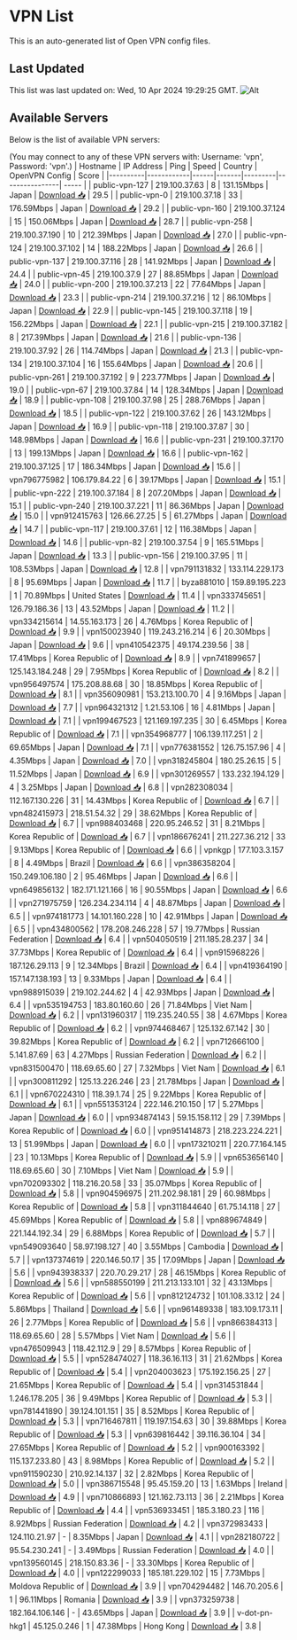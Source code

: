 # VPN List

This is an auto-generated list of Open VPN config files.

## Last Updated

This list was last updated on: Wed, 10 Apr 2024 19:29:25 GMT.
![Alt](https://repobeats.axiom.co/api/embed/186b98318ef1479477931607c1ad7d823f12451f.svg "Repobeats analytics image")

## Available Servers

Below is the list of available VPN servers:

(You may connect to any of these VPN servers with: Username: 'vpn', Password: 'vpn'.)
| Hostname | IP Address | Ping | Speed | Country | OpenVPN Config | Score |
|----------|------------|------|-------|---------|----------------| ----- |
| public-vpn-127 | 219.100.37.63 | 8 | 131.15Mbps | Japan | [Download 📥](./configs/server_0_JP.ovpn) | 29.5 |
| public-vpn-0 | 219.100.37.18 | 33 | 176.59Mbps | Japan | [Download 📥](./configs/server_1_JP.ovpn) | 29.2 |
| public-vpn-160 | 219.100.37.124 | 15 | 150.06Mbps | Japan | [Download 📥](./configs/server_2_JP.ovpn) | 28.7 |
| public-vpn-258 | 219.100.37.190 | 10 | 212.39Mbps | Japan | [Download 📥](./configs/server_3_JP.ovpn) | 27.0 |
| public-vpn-124 | 219.100.37.102 | 14 | 188.22Mbps | Japan | [Download 📥](./configs/server_4_JP.ovpn) | 26.6 |
| public-vpn-137 | 219.100.37.116 | 28 | 141.92Mbps | Japan | [Download 📥](./configs/server_5_JP.ovpn) | 24.4 |
| public-vpn-45 | 219.100.37.9 | 27 | 88.85Mbps | Japan | [Download 📥](./configs/server_6_JP.ovpn) | 24.0 |
| public-vpn-200 | 219.100.37.213 | 22 | 77.64Mbps | Japan | [Download 📥](./configs/server_7_JP.ovpn) | 23.3 |
| public-vpn-214 | 219.100.37.216 | 12 | 86.10Mbps | Japan | [Download 📥](./configs/server_8_JP.ovpn) | 22.9 |
| public-vpn-145 | 219.100.37.118 | 19 | 156.22Mbps | Japan | [Download 📥](./configs/server_9_JP.ovpn) | 22.1 |
| public-vpn-215 | 219.100.37.182 | 8 | 217.39Mbps | Japan | [Download 📥](./configs/server_10_JP.ovpn) | 21.6 |
| public-vpn-136 | 219.100.37.92 | 26 | 114.74Mbps | Japan | [Download 📥](./configs/server_11_JP.ovpn) | 21.3 |
| public-vpn-134 | 219.100.37.104 | 16 | 155.64Mbps | Japan | [Download 📥](./configs/server_12_JP.ovpn) | 20.6 |
| public-vpn-261 | 219.100.37.192 | 9 | 223.77Mbps | Japan | [Download 📥](./configs/server_13_JP.ovpn) | 19.0 |
| public-vpn-67 | 219.100.37.84 | 14 | 128.34Mbps | Japan | [Download 📥](./configs/server_14_JP.ovpn) | 18.9 |
| public-vpn-108 | 219.100.37.98 | 25 | 288.76Mbps | Japan | [Download 📥](./configs/server_15_JP.ovpn) | 18.5 |
| public-vpn-122 | 219.100.37.62 | 26 | 143.12Mbps | Japan | [Download 📥](./configs/server_16_JP.ovpn) | 16.9 |
| public-vpn-118 | 219.100.37.87 | 30 | 148.98Mbps | Japan | [Download 📥](./configs/server_17_JP.ovpn) | 16.6 |
| public-vpn-231 | 219.100.37.170 | 13 | 199.13Mbps | Japan | [Download 📥](./configs/server_18_JP.ovpn) | 16.6 |
| public-vpn-162 | 219.100.37.125 | 17 | 186.34Mbps | Japan | [Download 📥](./configs/server_19_JP.ovpn) | 15.6 |
| vpn796775982 | 106.179.84.22 | 6 | 39.17Mbps | Japan | [Download 📥](./configs/server_20_JP.ovpn) | 15.1 |
| public-vpn-222 | 219.100.37.184 | 8 | 207.20Mbps | Japan | [Download 📥](./configs/server_21_JP.ovpn) | 15.1 |
| public-vpn-240 | 219.100.37.221 | 11 | 86.36Mbps | Japan | [Download 📥](./configs/server_22_JP.ovpn) | 15.0 |
| vpn912415763 | 126.66.27.25 | 5 | 61.27Mbps | Japan | [Download 📥](./configs/server_23_JP.ovpn) | 14.7 |
| public-vpn-117 | 219.100.37.61 | 12 | 116.38Mbps | Japan | [Download 📥](./configs/server_24_JP.ovpn) | 14.6 |
| public-vpn-82 | 219.100.37.54 | 9 | 165.51Mbps | Japan | [Download 📥](./configs/server_25_JP.ovpn) | 13.3 |
| public-vpn-156 | 219.100.37.95 | 11 | 108.53Mbps | Japan | [Download 📥](./configs/server_26_JP.ovpn) | 12.8 |
| vpn791131832 | 133.114.229.173 | 8 | 95.69Mbps | Japan | [Download 📥](./configs/server_27_JP.ovpn) | 11.7 |
| byza881010 | 159.89.195.223 | 1 | 70.89Mbps | United States | [Download 📥](./configs/server_28_US.ovpn) | 11.4 |
| vpn333745651 | 126.79.186.36 | 13 | 43.52Mbps | Japan | [Download 📥](./configs/server_29_JP.ovpn) | 11.2 |
| vpn334215614 | 14.55.163.173 | 26 | 4.76Mbps | Korea Republic of | [Download 📥](./configs/server_30_KR.ovpn) | 9.9 |
| vpn150023940 | 119.243.216.214 | 6 | 20.30Mbps | Japan | [Download 📥](./configs/server_31_JP.ovpn) | 9.6 |
| vpn410542375 | 49.174.239.56 | 38 | 17.41Mbps | Korea Republic of | [Download 📥](./configs/server_32_KR.ovpn) | 8.9 |
| vpn741899657 | 125.143.184.248 | 29 | 7.95Mbps | Korea Republic of | [Download 📥](./configs/server_33_KR.ovpn) | 8.2 |
| vpn956497574 | 175.208.88.68 | 30 | 18.85Mbps | Korea Republic of | [Download 📥](./configs/server_34_KR.ovpn) | 8.1 |
| vpn356090981 | 153.213.100.70 | 4 | 9.16Mbps | Japan | [Download 📥](./configs/server_35_JP.ovpn) | 7.7 |
| vpn964321312 | 1.21.53.106 | 16 | 4.81Mbps | Japan | [Download 📥](./configs/server_36_JP.ovpn) | 7.1 |
| vpn199467523 | 121.169.197.235 | 30 | 6.45Mbps | Korea Republic of | [Download 📥](./configs/server_37_KR.ovpn) | 7.1 |
| vpn354968777 | 106.139.117.251 | 2 | 69.65Mbps | Japan | [Download 📥](./configs/server_38_JP.ovpn) | 7.1 |
| vpn776381552 | 126.75.157.96 | 4 | 4.35Mbps | Japan | [Download 📥](./configs/server_39_JP.ovpn) | 7.0 |
| vpn318245804 | 180.25.26.15 | 5 | 11.52Mbps | Japan | [Download 📥](./configs/server_40_JP.ovpn) | 6.9 |
| vpn301269557 | 133.232.194.129 | 4 | 3.25Mbps | Japan | [Download 📥](./configs/server_41_JP.ovpn) | 6.8 |
| vpn282308034 | 112.167.130.226 | 31 | 14.43Mbps | Korea Republic of | [Download 📥](./configs/server_42_KR.ovpn) | 6.7 |
| vpn482415973 | 218.51.54.32 | 29 | 38.62Mbps | Korea Republic of | [Download 📥](./configs/server_43_KR.ovpn) | 6.7 |
| vpn988403468 | 220.95.246.52 | 31 | 8.21Mbps | Korea Republic of | [Download 📥](./configs/server_44_KR.ovpn) | 6.7 |
| vpn186676241 | 211.227.36.212 | 33 | 9.13Mbps | Korea Republic of | [Download 📥](./configs/server_45_KR.ovpn) | 6.6 |
| vpnkgp | 177.103.3.157 | 8 | 4.49Mbps | Brazil | [Download 📥](./configs/server_46_BR.ovpn) | 6.6 |
| vpn386358204 | 150.249.106.180 | 2 | 95.46Mbps | Japan | [Download 📥](./configs/server_47_JP.ovpn) | 6.6 |
| vpn649856132 | 182.171.121.166 | 16 | 90.55Mbps | Japan | [Download 📥](./configs/server_48_JP.ovpn) | 6.6 |
| vpn271975759 | 126.234.234.114 | 4 | 48.87Mbps | Japan | [Download 📥](./configs/server_49_JP.ovpn) | 6.5 |
| vpn974181773 | 14.101.160.228 | 10 | 42.91Mbps | Japan | [Download 📥](./configs/server_50_JP.ovpn) | 6.5 |
| vpn434800562 | 178.208.246.228 | 57 | 19.77Mbps | Russian Federation | [Download 📥](./configs/server_51_RU.ovpn) | 6.4 |
| vpn504050519 | 211.185.28.237 | 34 | 37.73Mbps | Korea Republic of | [Download 📥](./configs/server_52_KR.ovpn) | 6.4 |
| vpn915968226 | 187.126.29.113 | 9 | 12.34Mbps | Brazil | [Download 📥](./configs/server_53_BR.ovpn) | 6.4 |
| vpn419364190 | 157.147.138.193 | 13 | 9.33Mbps | Japan | [Download 📥](./configs/server_54_JP.ovpn) | 6.4 |
| vpn988915039 | 219.102.244.62 | 4 | 42.93Mbps | Japan | [Download 📥](./configs/server_55_JP.ovpn) | 6.4 |
| vpn535194753 | 183.80.160.60 | 26 | 71.84Mbps | Viet Nam | [Download 📥](./configs/server_56_VN.ovpn) | 6.2 |
| vpn131960317 | 119.235.240.55 | 38 | 4.67Mbps | Korea Republic of | [Download 📥](./configs/server_57_KR.ovpn) | 6.2 |
| vpn974468467 | 125.132.67.142 | 30 | 39.82Mbps | Korea Republic of | [Download 📥](./configs/server_58_KR.ovpn) | 6.2 |
| vpn712666100 | 5.141.87.69 | 63 | 4.27Mbps | Russian Federation | [Download 📥](./configs/server_59_RU.ovpn) | 6.2 |
| vpn831500470 | 118.69.65.60 | 27 | 7.32Mbps | Viet Nam | [Download 📥](./configs/server_60_VN.ovpn) | 6.1 |
| vpn300811292 | 125.13.226.246 | 23 | 21.78Mbps | Japan | [Download 📥](./configs/server_61_JP.ovpn) | 6.1 |
| vpn670224310 | 118.39.1.74 | 25 | 9.22Mbps | Korea Republic of | [Download 📥](./configs/server_62_KR.ovpn) | 6.1 |
| vpn551353124 | 222.146.210.150 | 17 | 5.27Mbps | Japan | [Download 📥](./configs/server_63_JP.ovpn) | 6.0 |
| vpn934874143 | 59.15.158.112 | 29 | 7.39Mbps | Korea Republic of | [Download 📥](./configs/server_64_KR.ovpn) | 6.0 |
| vpn951414873 | 218.223.224.221 | 13 | 51.99Mbps | Japan | [Download 📥](./configs/server_65_JP.ovpn) | 6.0 |
| vpn173210211 | 220.77.164.145 | 23 | 10.13Mbps | Korea Republic of | [Download 📥](./configs/server_66_KR.ovpn) | 5.9 |
| vpn653656140 | 118.69.65.60 | 30 | 7.10Mbps | Viet Nam | [Download 📥](./configs/server_67_VN.ovpn) | 5.9 |
| vpn702093302 | 118.216.20.58 | 33 | 35.07Mbps | Korea Republic of | [Download 📥](./configs/server_68_KR.ovpn) | 5.8 |
| vpn904596975 | 211.202.98.181 | 29 | 60.98Mbps | Korea Republic of | [Download 📥](./configs/server_69_KR.ovpn) | 5.8 |
| vpn311844640 | 61.75.14.118 | 27 | 45.69Mbps | Korea Republic of | [Download 📥](./configs/server_70_KR.ovpn) | 5.8 |
| vpn889674849 | 221.144.192.34 | 29 | 6.88Mbps | Korea Republic of | [Download 📥](./configs/server_71_KR.ovpn) | 5.7 |
| vpn549093640 | 58.97.198.127 | 40 | 3.55Mbps | Cambodia | [Download 📥](./configs/server_72_KH.ovpn) | 5.7 |
| vpn137374619 | 220.146.50.17 | 35 | 17.09Mbps | Japan | [Download 📥](./configs/server_73_JP.ovpn) | 5.6 |
| vpn943938337 | 220.70.29.217 | 28 | 46.15Mbps | Korea Republic of | [Download 📥](./configs/server_74_KR.ovpn) | 5.6 |
| vpn588550199 | 211.213.133.101 | 32 | 43.13Mbps | Korea Republic of | [Download 📥](./configs/server_75_KR.ovpn) | 5.6 |
| vpn812124732 | 101.108.33.12 | 24 | 5.86Mbps | Thailand | [Download 📥](./configs/server_76_TH.ovpn) | 5.6 |
| vpn961489338 | 183.109.173.11 | 26 | 2.77Mbps | Korea Republic of | [Download 📥](./configs/server_77_KR.ovpn) | 5.6 |
| vpn866384313 | 118.69.65.60 | 28 | 5.57Mbps | Viet Nam | [Download 📥](./configs/server_78_VN.ovpn) | 5.6 |
| vpn476509943 | 118.42.112.9 | 29 | 8.57Mbps | Korea Republic of | [Download 📥](./configs/server_79_KR.ovpn) | 5.5 |
| vpn528474027 | 118.36.16.113 | 31 | 21.62Mbps | Korea Republic of | [Download 📥](./configs/server_80_KR.ovpn) | 5.4 |
| vpn204003623 | 175.192.156.25 | 27 | 21.65Mbps | Korea Republic of | [Download 📥](./configs/server_81_KR.ovpn) | 5.4 |
| vpn314531844 | 1.246.178.205 | 36 | 9.49Mbps | Korea Republic of | [Download 📥](./configs/server_82_KR.ovpn) | 5.3 |
| vpn781441890 | 39.124.101.151 | 35 | 8.52Mbps | Korea Republic of | [Download 📥](./configs/server_83_KR.ovpn) | 5.3 |
| vpn716467811 | 119.197.154.63 | 30 | 39.88Mbps | Korea Republic of | [Download 📥](./configs/server_84_KR.ovpn) | 5.3 |
| vpn639816442 | 39.116.36.104 | 34 | 27.65Mbps | Korea Republic of | [Download 📥](./configs/server_85_KR.ovpn) | 5.2 |
| vpn900163392 | 115.137.233.80 | 43 | 8.98Mbps | Korea Republic of | [Download 📥](./configs/server_86_KR.ovpn) | 5.2 |
| vpn911590230 | 210.92.14.137 | 32 | 2.82Mbps | Korea Republic of | [Download 📥](./configs/server_87_KR.ovpn) | 5.0 |
| vpn386715548 | 95.45.159.20 | 13 | 1.63Mbps | Ireland | [Download 📥](./configs/server_88_IE.ovpn) | 4.9 |
| vpn710866893 | 121.162.73.113 | 36 | 2.21Mbps | Korea Republic of | [Download 📥](./configs/server_89_KR.ovpn) | 4.4 |
| vpn536933451 | 185.3.180.23 | 116 | 8.92Mbps | Russian Federation | [Download 📥](./configs/server_90_RU.ovpn) | 4.2 |
| vpn372983433 | 124.110.21.97 | - | 8.35Mbps | Japan | [Download 📥](./configs/server_91_JP.ovpn) | 4.1 |
| vpn282180722 | 95.54.230.241 | - | 3.49Mbps | Russian Federation | [Download 📥](./configs/server_92_RU.ovpn) | 4.0 |
| vpn139560145 | 218.150.83.36 | - | 33.30Mbps | Korea Republic of | [Download 📥](./configs/server_93_KR.ovpn) | 4.0 |
| vpn122299033 | 185.181.229.102 | 15 | 7.73Mbps | Moldova Republic of | [Download 📥](./configs/server_94_MD.ovpn) | 3.9 |
| vpn704294482 | 146.70.205.6 | 1 | 96.11Mbps | Romania | [Download 📥](./configs/server_95_RO.ovpn) | 3.9 |
| vpn373259738 | 182.164.106.146 | - | 43.65Mbps | Japan | [Download 📥](./configs/server_96_JP.ovpn) | 3.9 |
| v-dot-pn-hkg1 | 45.125.0.246 | 1 | 47.38Mbps | Hong Kong | [Download 📥](./configs/server_97_HK.ovpn) | 3.8 |
